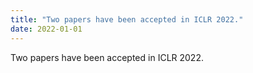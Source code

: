 ```yaml
---
title: "Two papers have been accepted in ICLR 2022."
date: 2022-01-01
---
```

Two papers have been accepted in ICLR 2022.
